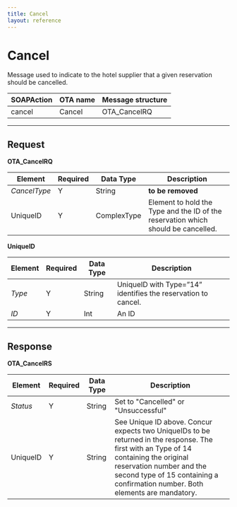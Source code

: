 ```yaml
---
title: Cancel
layout: reference
---
```


# Cancel

Message used to indicate to the hotel supplier that a given reservation should be cancelled.

|  SOAPAction |	OTA name | Message structure | 
|----------|-----------|---------------------|
| cancel | Cancel | OTA_CancelRQ |

---

## Request


**OTA_CancelRQ**

|  Element |	Required | Data Type 	|  Description |
|----------|-----------|---------------------------|-|
| *CancelType* | Y | String	| **to be removed** |
| UniqueID | Y | ComplexType	| Element to hold the Type and the ID of the reservation which should be cancelled. |

**UniqueID**

|  Element |	Required | Data Type 	|  Description |
|----------|-----------|---------------------------|-|
| *Type* | Y | String | UniqueID with Type=”14” identifies the reservation to cancel. |
| *ID* | Y | Int | An ID |


---


## Response

**OTA_CancelRS**

|  Element |	Required | Data Type 	|  Description |
|----------|-----------|---------------------------|-|
| *Status* | Y | String	| Set to "Cancelled" or "Unsuccessful" |
| UniqueID | Y | String	| See Unique ID above. Concur expects two UniqueIDs to be returned in the response.  The first with an Type of 14 containing the original reservation number and the second type of 15 containing a confirmation number.  Both elements are mandatory. |

